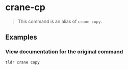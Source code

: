 # crane-cp

> This command is an alias of `crane copy`.

## Examples

### View documentation for the original command

```bash
tldr crane copy
```
